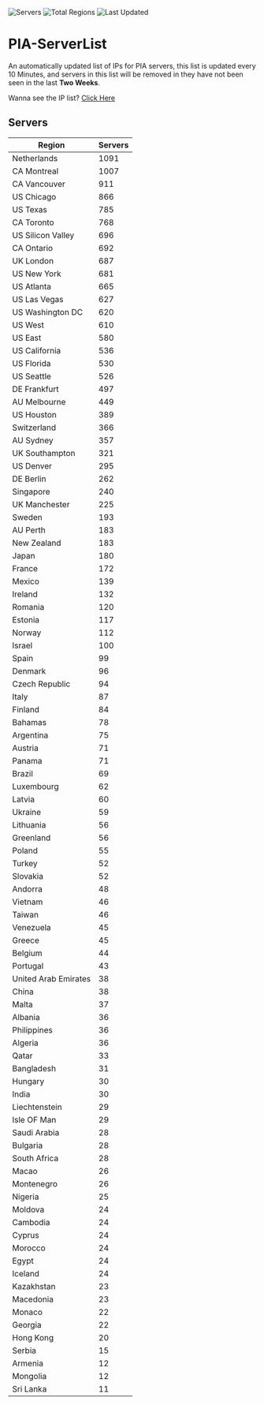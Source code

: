 ![Servers](https://img.shields.io/badge/Servers-20,371-darkgreen)
![Total Regions](https://img.shields.io/badge/Total_Regions-97-darkgreen)
![Last Updated](https://img.shields.io/badge/Last_Updated-May_30_2024_09:00_EDT-darkgreen)

# PIA-ServerList
An automatically updated list of IPs for PIA servers, this list is updated every 10 Minutes, and servers in this list will be removed in they have not been seen in the last **Two Weeks**.

Wanna see the IP list? [Click Here](./servers.json)

## Servers
| Region               | Servers |
|----------------------|---------|
| Netherlands | 1091 |
| CA Montreal | 1007 |
| CA Vancouver | 911 |
| US Chicago | 866 |
| US Texas | 785 |
| CA Toronto | 768 |
| US Silicon Valley | 696 |
| CA Ontario | 692 |
| UK London | 687 |
| US New York | 681 |
| US Atlanta | 665 |
| US Las Vegas | 627 |
| US Washington DC | 620 |
| US West | 610 |
| US East | 580 |
| US California | 536 |
| US Florida | 530 |
| US Seattle | 526 |
| DE Frankfurt | 497 |
| AU Melbourne | 449 |
| US Houston | 389 |
| Switzerland | 366 |
| AU Sydney | 357 |
| UK Southampton | 321 |
| US Denver | 295 |
| DE Berlin | 262 |
| Singapore | 240 |
| UK Manchester | 225 |
| Sweden | 193 |
| AU Perth | 183 |
| New Zealand | 183 |
| Japan | 180 |
| France | 172 |
| Mexico | 139 |
| Ireland | 132 |
| Romania | 120 |
| Estonia | 117 |
| Norway | 112 |
| Israel | 100 |
| Spain | 99 |
| Denmark | 96 |
| Czech Republic | 94 |
| Italy | 87 |
| Finland | 84 |
| Bahamas | 78 |
| Argentina | 75 |
| Austria | 71 |
| Panama | 71 |
| Brazil | 69 |
| Luxembourg | 62 |
| Latvia | 60 |
| Ukraine | 59 |
| Lithuania | 56 |
| Greenland | 56 |
| Poland | 55 |
| Turkey | 52 |
| Slovakia | 52 |
| Andorra | 48 |
| Vietnam | 46 |
| Taiwan | 46 |
| Venezuela | 45 |
| Greece | 45 |
| Belgium | 44 |
| Portugal | 43 |
| United Arab Emirates | 38 |
| China | 38 |
| Malta | 37 |
| Albania | 36 |
| Philippines | 36 |
| Algeria | 36 |
| Qatar | 33 |
| Bangladesh | 31 |
| Hungary | 30 |
| India | 30 |
| Liechtenstein | 29 |
| Isle OF Man | 29 |
| Saudi Arabia | 28 |
| Bulgaria | 28 |
| South Africa | 28 |
| Macao | 26 |
| Montenegro | 26 |
| Nigeria | 25 |
| Moldova | 24 |
| Cambodia | 24 |
| Cyprus | 24 |
| Morocco | 24 |
| Egypt | 24 |
| Iceland | 24 |
| Kazakhstan | 23 |
| Macedonia | 23 |
| Monaco | 22 |
| Georgia | 22 |
| Hong Kong | 20 |
| Serbia | 15 |
| Armenia | 12 |
| Mongolia | 12 |
| Sri Lanka | 11 |